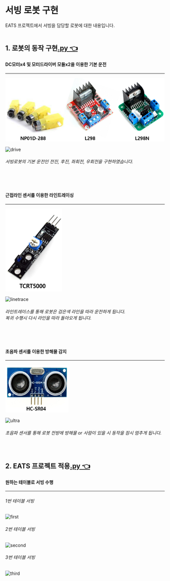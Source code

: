 # 서빙 로봇 구현
EATS 프로젝트에서 서빙을 담당할 로봇에 대한 내용입니다.
<br/>
<br/>

## 1. 로봇의 동작 구현[.py 👈](https://github.com/jacksimuse/Project_EATS/blob/hongryeol/ServingRobot/mqtt/mqtt06.py)
#### DC모터x4 및 모터드라이버 모듈x2을 이용한 기본 운전
---
<img src ="https://github.com/jacksimuse/Project_EATS/blob/hongryeol/ServingRobot/refimg/moterset.png" width="600" height="200"/>
<br/>

![drive](https://github.com/jacksimuse/Project_EATS/blob/hongryeol/ServingRobot/refimg/1.gif)
<br/>
###### 서빙로봇의 기본 운전인 전진, 후진, 좌회전, 우회전을 구현하였습니다.

<br/>
<br/>

#### 근접라인 센서를 이용한 라인트레이싱
---
<img src ="https://github.com/jacksimuse/Project_EATS/blob/hongryeol/ServingRobot/refimg/line.png" width="180" height="260"/>
<br/>

![linetrace](https://github.com/jacksimuse/Project_EATS/blob/hongryeol/ServingRobot/refimg/2.gif)
<br/>
###### 라인트레이스를 통해 로봇은 검은색 라인을 따라 운전하게 됩니다. <br/> 복귀 수행시 다시 라인을 따라 돌아오게 됩니다.

<br/>
<br/>

#### 초음파 센서를 이용한 방해물 감지
---
<img src ="https://github.com/jacksimuse/Project_EATS/blob/hongryeol/ServingRobot/refimg/ultra.png" width="200" height="150"/>
<br/>

![ultra](https://github.com/jacksimuse/Project_EATS/blob/hongryeol/ServingRobot/refimg/3.gif)
<br/>
###### 초음파 센서를 통해 로봇 전방에 방해물 or 사람이 있을 시 동작을 잠시 멈추게 됩니다.

<br/>

## 2. EATS 프로젝트 적용[.py 👈](https://github.com/jacksimuse/Project_EATS/blob/hongryeol/ServingRobot/mqtt/mqtt07.py)
#### 원하는 테이블로 서빙 수행
---
###### 1번 테이블 서빙
![first](https://github.com/jacksimuse/Project_EATS/blob/hongryeol/ServingRobot/refimg/3.gif)
<br/>

###### 2번 테이블 서빙
![second](https://github.com/jacksimuse/Project_EATS/blob/hongryeol/ServingRobot/refimg/3.gif)
<br/>

###### 3번 테이블 서빙
![third](https://github.com/jacksimuse/Project_EATS/blob/hongryeol/ServingRobot/refimg/3.gif)
<br/>

